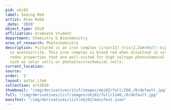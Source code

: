 ```yaml
---
pid: obj02
label: Seeing Red
artist: Alex Robb
_date: '2020'
object_type: DSLR
affiliation: Graduate Student
department: Chemistry & Biochemistry
area_of_research: Photochemistry
description: Pictured is an iron complex (iron(II) tris(2,2&#x0027;-bipyridine)) dissolving
  in acetonitrile. This iron complex is blood red when dissolved in solution and has
  redox properties that are well-suited for high voltage photochemical applications
  such as solar cells or photoelectrochemical cells.
current_location: 
source: 
order: '1'
layout: qatar_item
collection: art2020
thumbnail: "/img/derivatives/iiif/images/obj02/full/250,/0/default.jpg"
full: "/img/derivatives/iiif/images/obj02/full/1140,/0/default.jpg"
manifest: "/img/derivatives/iiif/obj02/manifest.json"
---
```

